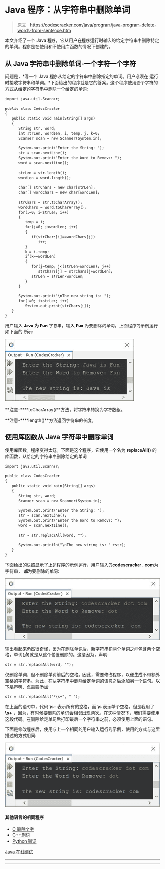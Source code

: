 # Java 程序：从字符串中删除单词

> 原文：<https://codescracker.com/java/program/java-program-delete-words-from-sentence.htm>

本文介绍了一个 Java 程序，它从用户在程序运行时输入的给定字符串中删除特定的单词。程序是在使用和不使用库函数的情况下创建的。

## 从 Java 字符串中删除单词-一个字符一个字符

问题是，*写一个 Java 程序从给定的字符串中删除指定的单词。用户必须在 运行时接收字符串和单词。*下面给出的程序就是它的答案。这个程序使用逐个字符的方式从给定的字符串中删除一个给定的单词:

```
import java.util.Scanner;

public class CodesCracker
{
   public static void main(String[] args)
   {
      String str, word;
      int strLen, wordLen, i, temp, j, k=0;
      Scanner scan = new Scanner(System.in);

      System.out.print("Enter the String: ");
      str = scan.nextLine();
      System.out.print("Enter the Word to Remove: ");
      word = scan.nextLine();

      strLen = str.length();
      wordLen = word.length();

      char[] strChars = new char[strLen];
      char[] wordChars = new char[wordLen];

      strChars = str.toCharArray();
      wordChars = word.toCharArray();
      for(i=0; i<strLen; i++)
      {
         temp = i;
         for(j=0; j<wordLen; j++)
         {
            if(strChars[i]==wordChars[j])
               i++;
         }
         k = i-temp;
         if(k==wordLen)
         {
            for(j=temp; j<(strLen-wordLen); j++)
               strChars[j] = strChars[j+wordLen];
            strLen = strLen-wordLen;
         }
      }

      System.out.print("\nThe new string is: ");
      for(i=0; i<strLen; i++)
         System.out.print(strChars[i]);
   }
}
```

用户输入 **Java 为 Fun** 字符串，输入 **Fun** 为要删除的单词，上面程序的示例运行如下面的 所示:

![remove given word from string java](img/a8b7682e0942902ac4dde1bd9b109df1.png)

**注意-****toCharArray()**方法，将字符串转换为字符数组。

**注意-****length()**方法返回字符串的长度。

## 使用库函数从 Java 字符串中删除单词

使用库函数，程序变得太短。下面是这个程序，它使用一个名为 **replaceAll()** 的库函数，从给定的字符串中删除给定的单词

```
import java.util.Scanner;

public class CodesCracker
{
   public static void main(String[] args)
   {
      String str, word;
      Scanner scan = new Scanner(System.in);

      System.out.print("Enter the String: ");
      str = scan.nextLine();
      System.out.print("Enter the Word to Remove: ");
      word = scan.nextLine();

      str = str.replaceAll(word, "");

      System.out.println("\nThe new string is: " +str);
   }
}
```

下面给出的快照显示了上述程序的示例运行，用户输入的**codescracker . com**为字符串， **点**为要删除的单词:

![java program remove word from string](img/6105baa62e05bc09b562165b865f58b3.png)

输出看起来仍然很奇怪，因为在删除单词后，新字符串在两个单词之间包含两个空格，单词(**点**)就是从这个位置删除的。这是因为，声明:

```
str = str.replaceAll(word, "");
```

仅删除单词，但不删除单词前后的空格。因此，需要修改程序，以便生成不带额外空格的字符串。为此，在从字符串中删除给定单词的语句之后添加另一个语句。以下是声明，您需要添加:

```
str = str.replaceAll("\\s+", " ");
```

在上面的语句中，代码 **\\s+** 表示所有的空格，而 **\\s** 表示单个空格。但是我用了 **\\s+** ，因为，有时候要删除的单词会相邻出现两次。在这种情况下，我们需要使用这段代码。在删除给定单词后打印最后一个字符串之前，必须使用上面的语句。

下面是修改程序后，使用与上一个相同的用户输入运行的示例，使用的方式与这里描述的方式相同:

![java remove word from string example](img/9a00289c0d5b96fd686191e81bac9d49.png)

#### 其他语言的相同程序

*   [C 删除文字](/c/program/c-program-delete-words-from-sentence.htm)
*   [C++删词](/cpp/program/cpp-program-delete-words-from-sentence.htm)
*   [Python 删词](/python/program/python-program-remove-word-from-sentence.htm)

[Java 在线测试](/exam/showtest.php?subid=1)

* * *

* * *